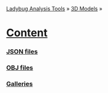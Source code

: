 ﻿[Ladybug Analysis Tools]( ../../index.html  ) &raquo; [3D Models]( ../index.html ) &raquo;

[Content]( index.html#readme.md )
===


### [JSON files]( json/index.html )


### [OBJ files]( obj/index.html )


### [Galleries]( galleries/index.html )